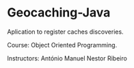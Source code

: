 # Geocaching-Java

Aplication to register caches discoveries.

Course: Object Oriented Programming.

Instructors: 
António Manuel Nestor Ribeiro